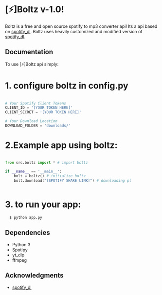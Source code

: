 
# [⚡]Boltz v-1.0!

Boltz is a free and open source spotify to mp3 converter api!
Its a api based on [spotify_dl](https://github.com/SathyaBhat/spotify-dl). Boltz uses heavily customized and modified version of [spotify_dl](https://github.com/SathyaBhat/spotify-dl).

## Documentation

To use [⚡]Boltz api simply:


# 1. configure boltz in config.py 
```python
    
# Your Spotify Client Tokens
CLIENT_ID = '[YOUR TOKEN HERE]'
CLIENT_SECRET = '[YOUR TOKEN HERE]'

# Your Download Location
DOWNLOAD_FOLDER = 'downloads/'
```

# 2.Example app using boltz:

```python

from src.boltz import * # import boltz

if __name__ == '__main__':
    bolt = boltz() # initialize boltz
    bolt.download("[SPOTIFY SHARE LINK]") # downloading pl
    
```

# 3. to run your app:
```bash
  $ python app.py 
```

## Dependencies
* Python 3
* Spotipy
* yt_dlp
* ffmpeg

## Acknowledgments
* [spotify_dl](https://github.com/SathyaBhat/spotify-dl)

